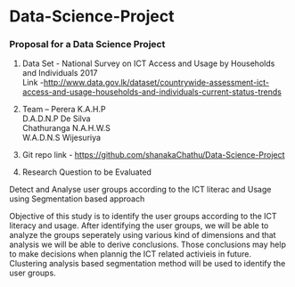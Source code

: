 # Data-Science-Project
### Proposal for a Data Science Project
1.	Data Set - National Survey on ICT Access and Usage by Households and Individuals 2017  
      Link -http://www.data.gov.lk/dataset/countrywide-assessment-ict-access-and-usage-households-and-individuals-current-status-trends

2.	Team –   Perera K.A.H.P  
      D.A.D.N.P De Silva  
      Chathuranga N.A.H.W.S  
      W.A.D.N.S Wijesuriya  

3.	Git repo link - https://github.com/shanakaChathu/Data-Science-Project
4.	Research Question to be Evaluated

Detect and Analyse user groups according to the ICT literac and Usage using Segmentation based approach 

Objective of this study is to identify the user groups according to the ICT literacy and usage. After identifying the user groups, we will be able to analyze the groups seperately using various kind of dimensions and that analysis we will be able to derive conclusions. Those conclusions may help to make decisions when plannig the ICT related activieis in future. 
Clustering analysis based segmentation method will be used to identify the user groups. 

